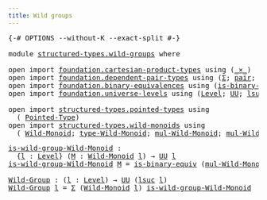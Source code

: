```yaml
---
title: Wild groups
---
```


<pre class="Agda"><a id="37" class="Symbol">{-#</a> <a id="41" class="Keyword">OPTIONS</a> <a id="49" class="Pragma">--without-K</a> <a id="61" class="Pragma">--exact-split</a> <a id="75" class="Symbol">#-}</a>

<a id="80" class="Keyword">module</a> <a id="87" href="structured-types.wild-groups.html" class="Module">structured-types.wild-groups</a> <a id="116" class="Keyword">where</a>

<a id="123" class="Keyword">open</a> <a id="128" class="Keyword">import</a> <a id="135" href="foundation.cartesian-product-types.html" class="Module">foundation.cartesian-product-types</a> <a id="170" class="Keyword">using</a> <a id="176" class="Symbol">(</a><a id="177" href="foundation-core.cartesian-product-types.html#590" class="Function Operator">_×_</a><a id="180" class="Symbol">)</a>
<a id="182" class="Keyword">open</a> <a id="187" class="Keyword">import</a> <a id="194" href="foundation.dependent-pair-types.html" class="Module">foundation.dependent-pair-types</a> <a id="226" class="Keyword">using</a> <a id="232" class="Symbol">(</a><a id="233" href="foundation-core.dependent-pair-types.html#515" class="Record">Σ</a><a id="234" class="Symbol">;</a> <a id="236" href="foundation-core.dependent-pair-types.html#588" class="InductiveConstructor">pair</a><a id="240" class="Symbol">;</a> <a id="242" href="foundation-core.dependent-pair-types.html#605" class="Field">pr1</a><a id="245" class="Symbol">;</a> <a id="247" href="foundation-core.dependent-pair-types.html#617" class="Field">pr2</a><a id="250" class="Symbol">)</a>
<a id="252" class="Keyword">open</a> <a id="257" class="Keyword">import</a> <a id="264" href="foundation.binary-equivalences.html" class="Module">foundation.binary-equivalences</a> <a id="295" class="Keyword">using</a> <a id="301" class="Symbol">(</a><a id="302" href="foundation.binary-equivalences.html#961" class="Function">is-binary-equiv</a><a id="317" class="Symbol">)</a>
<a id="319" class="Keyword">open</a> <a id="324" class="Keyword">import</a> <a id="331" href="foundation.universe-levels.html" class="Module">foundation.universe-levels</a> <a id="358" class="Keyword">using</a> <a id="364" class="Symbol">(</a><a id="365" href="Agda.Primitive.html#597" class="Postulate">Level</a><a id="370" class="Symbol">;</a> <a id="372" href="foundation-core.universe-levels.html#235" class="Primitive">UU</a><a id="374" class="Symbol">;</a> <a id="376" href="Agda.Primitive.html#780" class="Primitive">lsuc</a><a id="380" class="Symbol">)</a>

<a id="383" class="Keyword">open</a> <a id="388" class="Keyword">import</a> <a id="395" href="structured-types.pointed-types.html" class="Module">structured-types.pointed-types</a> <a id="426" class="Keyword">using</a>
  <a id="434" class="Symbol">(</a> <a id="436" href="structured-types.pointed-types.html#383" class="Function">Pointed-Type</a><a id="448" class="Symbol">)</a>
<a id="450" class="Keyword">open</a> <a id="455" class="Keyword">import</a> <a id="462" href="structured-types.wild-monoids.html" class="Module">structured-types.wild-monoids</a> <a id="492" class="Keyword">using</a>
  <a id="500" class="Symbol">(</a> <a id="502" href="structured-types.wild-monoids.html#2880" class="Function">Wild-Monoid</a><a id="513" class="Symbol">;</a> <a id="515" href="structured-types.wild-monoids.html#3134" class="Function">type-Wild-Monoid</a><a id="531" class="Symbol">;</a> <a id="533" href="structured-types.wild-monoids.html#3690" class="Function">mul-Wild-Monoid</a><a id="548" class="Symbol">;</a> <a id="550" href="structured-types.wild-monoids.html#3837" class="Function">mul-Wild-Monoid&#39;</a><a id="566" class="Symbol">)</a>
</pre>
<pre class="Agda"><a id="is-wild-group-Wild-Monoid"></a><a id="581" href="structured-types.wild-groups.html#581" class="Function">is-wild-group-Wild-Monoid</a> <a id="607" class="Symbol">:</a>
  <a id="611" class="Symbol">{</a><a id="612" href="structured-types.wild-groups.html#612" class="Bound">l</a> <a id="614" class="Symbol">:</a> <a id="616" href="Agda.Primitive.html#597" class="Postulate">Level</a><a id="621" class="Symbol">}</a> <a id="623" class="Symbol">(</a><a id="624" href="structured-types.wild-groups.html#624" class="Bound">M</a> <a id="626" class="Symbol">:</a> <a id="628" href="structured-types.wild-monoids.html#2880" class="Function">Wild-Monoid</a> <a id="640" href="structured-types.wild-groups.html#612" class="Bound">l</a><a id="641" class="Symbol">)</a> <a id="643" class="Symbol">→</a> <a id="645" href="foundation-core.universe-levels.html#235" class="Primitive">UU</a> <a id="648" href="structured-types.wild-groups.html#612" class="Bound">l</a>
<a id="650" href="structured-types.wild-groups.html#581" class="Function">is-wild-group-Wild-Monoid</a> <a id="676" href="structured-types.wild-groups.html#676" class="Bound">M</a> <a id="678" class="Symbol">=</a> <a id="680" href="foundation.binary-equivalences.html#961" class="Function">is-binary-equiv</a> <a id="696" class="Symbol">(</a><a id="697" href="structured-types.wild-monoids.html#3690" class="Function">mul-Wild-Monoid</a> <a id="713" href="structured-types.wild-groups.html#676" class="Bound">M</a><a id="714" class="Symbol">)</a>

<a id="Wild-Group"></a><a id="717" href="structured-types.wild-groups.html#717" class="Function">Wild-Group</a> <a id="728" class="Symbol">:</a> <a id="730" class="Symbol">(</a><a id="731" href="structured-types.wild-groups.html#731" class="Bound">l</a> <a id="733" class="Symbol">:</a> <a id="735" href="Agda.Primitive.html#597" class="Postulate">Level</a><a id="740" class="Symbol">)</a> <a id="742" class="Symbol">→</a> <a id="744" href="foundation-core.universe-levels.html#235" class="Primitive">UU</a> <a id="747" class="Symbol">(</a><a id="748" href="Agda.Primitive.html#780" class="Primitive">lsuc</a> <a id="753" href="structured-types.wild-groups.html#731" class="Bound">l</a><a id="754" class="Symbol">)</a>
<a id="756" href="structured-types.wild-groups.html#717" class="Function">Wild-Group</a> <a id="767" href="structured-types.wild-groups.html#767" class="Bound">l</a> <a id="769" class="Symbol">=</a> <a id="771" href="foundation-core.dependent-pair-types.html#515" class="Record">Σ</a> <a id="773" class="Symbol">(</a><a id="774" href="structured-types.wild-monoids.html#2880" class="Function">Wild-Monoid</a> <a id="786" href="structured-types.wild-groups.html#767" class="Bound">l</a><a id="787" class="Symbol">)</a> <a id="789" href="structured-types.wild-groups.html#581" class="Function">is-wild-group-Wild-Monoid</a>
</pre>